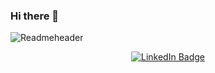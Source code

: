### Hi there 👋

<!--
**LegendArtur/LegendArtur** is a ✨ _special_ ✨ repository because its `README.md` (this file) appears on your GitHub profile.

Here are some ideas to get you started:

- 🔭 I’m currently working on ...
- 🌱 I’m currently learning ...
- 👯 I’m looking to collaborate on ...
- 🤔 I’m looking for help with ...
- 💬 Ask me about ...
- 📫 How to reach me: ...
- 😄 Pronouns: ...
- ⚡ Fun fact: ...
-->

  ![Readmeheader](https://user-images.githubusercontent.com/29106800/228917976-1f34fb21-055c-42b9-abbd-c9ca9dae4af6.png)
  
<div id="Header" align="center">

  <div id="badges">
    <a href="https://www.linkedin.com/in/arturgub/">
      <img src="https://img.shields.io/badge/LinkedIn-blue?style=for-the-badge&logo=linkedin&logoColor=white" alt="LinkedIn Badge"/>
    </a>
  </div>
</div>
